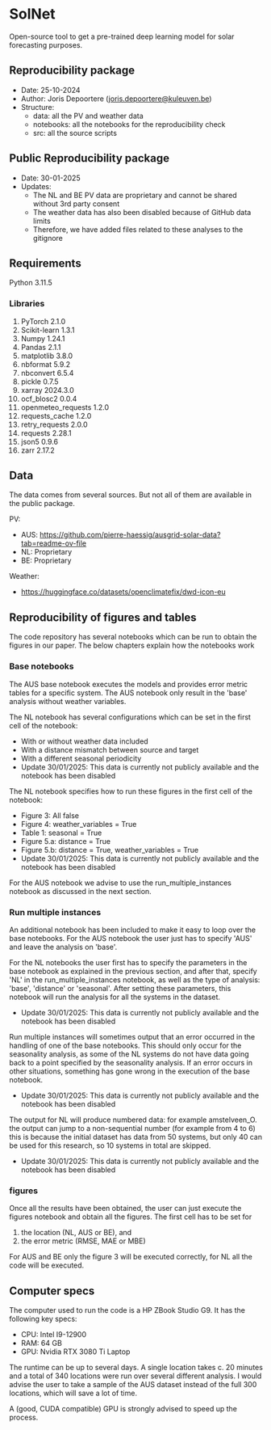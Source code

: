 # SolNet
Open-source tool to get a pre-trained deep learning model for solar forecasting purposes.

## Reproducibility package
- Date: 25-10-2024
- Author: Joris Depoortere (joris.depoortere@kuleuven.be)
- Structure: 
  - data: all the PV and weather data
  - notebooks: all the notebooks for the reproducibility check
  - src: all the source scripts

## Public Reproducibility package
- Date: 30-01-2025
- Updates:
  - The NL and BE PV data are proprietary and cannot be shared without 3rd party consent
  - The weather data has also been disabled because of GitHub data limits
  - Therefore, we have added files related to these analyses to the gitignore

## Requirements

Python 3.11.5

### Libraries
1. PyTorch 2.1.0
2. Scikit-learn 1.3.1
3. Numpy 1.24.1
4. Pandas 2.1.1 
5. matplotlib 3.8.0 
6. nbformat 5.9.2 
7. nbconvert 6.5.4
8. pickle 0.7.5 
9. xarray 2024.3.0 
10. ocf_blosc2 0.0.4
11. openmeteo_requests 1.2.0 
12. requests_cache 1.2.0 
13. retry_requests 2.0.0 
14. requests 2.28.1
15. json5 0.9.6
16. zarr 2.17.2

## Data

The data comes from several sources. But not all of them are available in the public package.

PV:
- AUS: https://github.com/pierre-haessig/ausgrid-solar-data?tab=readme-ov-file
- NL: Proprietary
- BE: Proprietary

Weather:
- https://huggingface.co/datasets/openclimatefix/dwd-icon-eu

## Reproducibility of figures and tables

The code repository has several notebooks which can be run to obtain the figures in our paper.
The below chapters explain how the notebooks work

### Base notebooks

The AUS base notebook executes the models and provides error metric tables for a specific system. 
The AUS notebook only result in the 'base' analysis without weather variables. 

The NL notebook has several configurations which can be set in the first cell of the notebook:
- With or without weather data included
- With a distance mismatch between source and target
- With a different seasonal periodicity
- Update 30/01/2025: This data is currently not publicly available and the notebook has been disabled

The NL notebook specifies how to run these figures in the first cell of the notebook:
- Figure 3: All false
- Figure 4: weather_variables = True
- Table 1: seasonal = True
- Figure 5.a: distance = True
- Figure 5.b: distance = True, weather_variables = True
- Update 30/01/2025: This data is currently not publicly available and the notebook has been disabled

For the AUS notebook we advise to use the run_multiple_instances notebook as discussed
in the next section.

### Run multiple instances

An additional notebook has been included to make it easy to loop over the base notebooks.
For the AUS notebook the user just has to specify 'AUS' and leave the analysis on 'base'. 

For the NL notebooks the user first has to specify the parameters in the base notebook
as explained in the previous section, and after that, specify 'NL' in the run_multiple_instances
notebook, as well as the type of analysis: 'base', 'distance' or 'seasonal'. After setting
these parameters, this notebook will run the analysis for all the systems in the dataset.
- Update 30/01/2025: This data is currently not publicly available and the notebook has been disabled

Run multiple instances will sometimes output that an error occurred in the handling of one of the
base notebooks. This should only occur for the seasonality analysis, as some of the NL systems do 
not have data going back to a point specified by the seasonality analysis. If an error occurs in
other situations, something has gone wrong in the execution of the base notebook.
- Update 30/01/2025: This data is currently not publicly available and the notebook has been disabled

The output for NL will produce numbered data: for example amstelveen_O. the output can jump to a
non-sequential number (for example from 4 to 6) this is because the initial dataset has data from
50 systems, but only 40 can be used for this research, so 10 systems in total are skipped.
- Update 30/01/2025: This data is currently not publicly available and the notebook has been disabled

### figures

Once all the results have been obtained, the user can just execute the figures notebook and
obtain all the figures. The first cell has to be set for 
1. the location (NL, AUS or BE), and
2. the error metric (RMSE, MAE or MBE)

For AUS and BE only the figure 3 will be executed correctly, for NL all the code will be 
executed.

## Computer specs

The computer used to run the code is a HP ZBook Studio G9. It has the following key specs:
- CPU: Intel I9-12900
- RAM: 64 GB
- GPU: Nvidia RTX 3080 Ti Laptop

The runtime can be up to several days. A single location takes c. 20 minutes and a total of 340
locations were run over several different analysis. I would advise the user to take a sample of
the AUS dataset instead of the full 300 locations, which will save a lot of time. 

A (good, CUDA compatible) GPU is strongly advised to speed up the process.